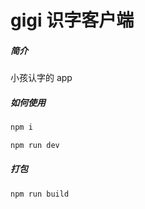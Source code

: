 # gigi 识字客户端

##### 简介

小孩认字的 app

##### 如何使用

```js
npm i

npm run dev


```

##### 打包

```bash
npm run build
```
